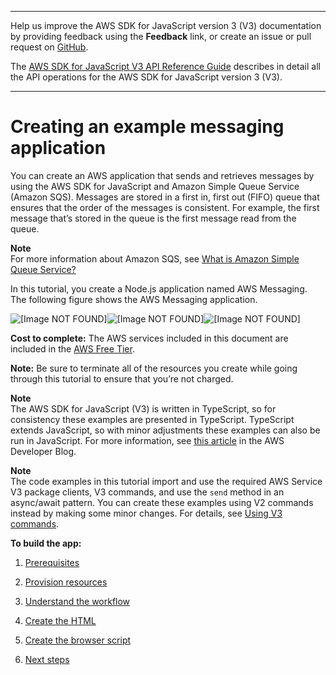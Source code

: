--------

Help us improve the AWS SDK for JavaScript version 3 \(V3\) documentation by providing feedback using the **Feedback** link, or create an issue or pull request on [GitHub](https://github.com/awsdocs/aws-sdk-for-javascript-v3)\.

 The [AWS SDK for JavaScript V3 API Reference Guide](https://docs.aws.amazon.com/AWSJavaScriptSDK/v3/latest/index.html) describes in detail all the API operations for the AWS SDK for JavaScript version 3 \(V3\)\.

--------

# Creating an example messaging application<a name="messaging-app"></a>

You can create an AWS application that sends and retrieves messages by using the AWS SDK for JavaScript and Amazon Simple Queue Service \(Amazon SQS\)\. Messages are stored in a first in, first out \(FIFO\) queue that ensures that the order of the messages is consistent\. For example, the first message that’s stored in the queue is the first message read from the queue\.

**Note**  
 For more information about Amazon SQS, see [What is Amazon Simple Queue Service?](https://docs.aws.amazon.com/AWSSimpleQueueService/latest/SQSDeveloperGuide/welcome.html)

In this tutorial, you create a Node\.js application named AWS Messaging\. The following figure shows the AWS Messaging application\.

![\[Image NOT FOUND\]](http://docs.aws.amazon.com/sdk-for-javascript/v3/developer-guide/images/create-messaging-app/client1a.png)![\[Image NOT FOUND\]](http://docs.aws.amazon.com/sdk-for-javascript/v3/developer-guide/)![\[Image NOT FOUND\]](http://docs.aws.amazon.com/sdk-for-javascript/v3/developer-guide/)

**Cost to complete:** The AWS services included in this document are included in the [AWS Free Tier](https://aws.amazon.com/free/?all-free-tier.sort-by=item.additionalFields.SortRank&all-free-tier.sort-order=asc)\.

**Note:** Be sure to terminate all of the resources you create while going through this tutorial to ensure that you’re not charged\.

**Note**  
The AWS SDK for JavaScript \(V3\) is written in TypeScript, so for consistency these examples are presented in TypeScript\. TypeScript extends JavaScript, so with minor adjustments these examples can also be run in JavaScript\. For more information, see [this article](https://aws.amazon.com/blogs/developer/first-class-typescript-support-in-modular-aws-sdk-for-javascript/) in the AWS Developer Blog\.

**Note**  
The code examples in this tutorial import and use the required AWS Service V3 package clients, V3 commands, and use the `send` method in an async/await pattern\. You can create these examples using V2 commands instead by making some minor changes\. For details, see [Using V3 commands](welcome.md#using_v3_commands)\.

**To build the app:**

1. [Prerequisites](messaging-app-prerequisites.md)

1. [Provision resources](messaging-app-provision-resources.md)

1. [Understand the workflow](messaging-app-understand-workflow.md)

1. [Create the HTML](messaging-app-html.md)

1. [Create the browser script](messaging-app-browser-script.md)

1. [Next steps](messaging-app-next-steps.md)